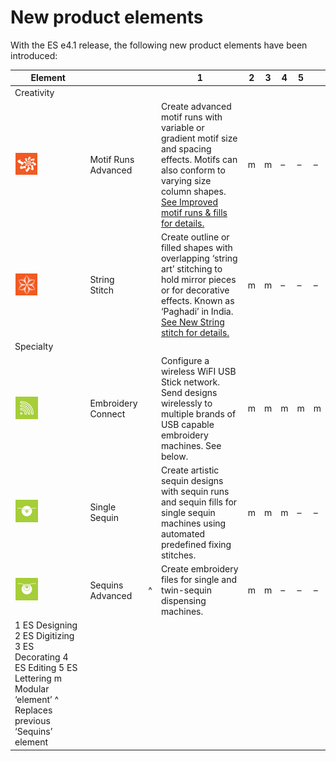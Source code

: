 # New product elements

With the ES e4.1 release, the following new product elements have been introduced:

| Element                                                                                                                              |                     |     | 1                                                                                                                                                                                                                     | 2   | 3   | 4   | 5   |     |
| ------------------------------------------------------------------------------------------------------------------------------------ | ------------------- | --- | --------------------------------------------------------------------------------------------------------------------------------------------------------------------------------------------------------------------- | --- | --- | --- | --- | --- |
| Creativity                                                                                                                           |                     |     |                                                                                                                                                                                                                       |     |     |     |     |     |
| ![MotifRunsAdvanced.png](assets/MotifRunsAdvanced.png)                                                                               | Motif Runs Advanced |     | Create advanced motif runs with variable or gradient motif size and spacing effects. Motifs can also conform to varying size column shapes. [See Improved motif runs & fills for details.](Improved_motif_runs_fills) | m   | m   | –   | –   | –   |
| ![StringStitch.png](assets/StringStitch.png)                                                                                         | String Stitch       |     | Create outline or filled shapes with overlapping ‘string art’ stitching to hold mirror pieces or for decorative effects. Known as ‘Paghadi’ in India. [See New String stitch for details.](New_String_stitch)         | m   | m   | –   | –   | –   |
| Specialty                                                                                                                            |                     |     |                                                                                                                                                                                                                       |     |     |     |     |     |
| ![EmbroideryConnect.png](assets/EmbroideryConnect.png)                                                                               | Embroidery Connect  |     | Configure a wireless WiFI USB Stick network. Send designs wirelessly to multiple brands of USB capable embroidery machines. See below.                                                                                | m   | m   | m   | m   | m   |
| ![SingleSequin.png](assets/SingleSequin.png)                                                                                         | Single Sequin       |     | Create artistic sequin designs with sequin runs and sequin fills for single sequin machines using automated predefined fixing stitches.                                                                               | m   | m   | m   | –   | –   |
| ![sequins_advanced.png](assets/sequins_advanced.png)                                                                                 | Sequins Advanced    | ^   | Create embroidery files for single and twin-sequin dispensing machines.                                                                                                                                               | m   | m   | –   | –   | –   |
| 1 ES Designing 2 ES Digitizing 3 ES Decorating 4 ES Editing 5 ES Lettering m Modular ‘element’ ^ Replaces previous ‘Sequins’ element |                     |     |                                                                                                                                                                                                                       |     |     |     |     |     |
